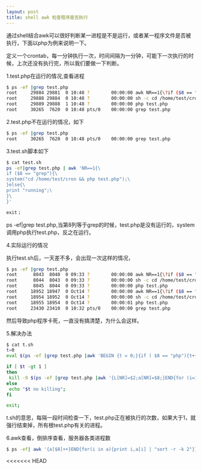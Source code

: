 ```yaml
---
layout: post
title: shell awk 检查程序是否执行
---
```

通过shell结合awk可以很好判断某一进程是不是运行，或者某一程序文件是否被执行，下面以php为例来说明一下。  

定义一个crontab，每一分钟执行一次，时间间隔为一分钟，可能下一次执行的时候，上次还没有执行完，所以我们要做一下判断。  

1.test.php在运行的情况,查看进程  
```bash
$ ps -ef |grep test.php  
root     29884 29881  0 10:48 ?        00:00:00 awk NR==1{\?if ($8 == "grep"){\?system("cd /home/test/cron && php test.php");\?}else{\?print "running";\?}\?}  
root     29888 29884  0 10:48 ?        00:00:00 sh -c cd /home/test/cron && php test.php  
root     29889 29888  1 10:48 ?        00:00:00 php test.php  
root     30265  7620  0 10:48 pts/0    00:00:00 grep test.php  
```  
2.test.php不在运行的情况，如下  
```bash
$ ps -ef |grep test.php  
root     30265  7620  0 10:48 pts/0    00:00:00 grep test.php  
```  
3.test.sh脚本如下  
```bash
$ cat test.sh  
ps -ef|grep test.php | awk 'NR==1{\
if ($8 == "grep"){\
system("cd /home/test/cron && php test.php");\
}else{\
print "running";\
}\
}'

exit；  
```  

ps -ef|grep test.php,当第8列等于grep的时候，test.php是没有运行的，system调用php执行test.php，反之在运行。  

4.实际运行的情况  

执行test.sh后，一天差不多，会出现一次这样的情况，  
```bash
$ ps -ef |grep test.php  
root      8043  8040  0 09:33 ?        00:00:00 awk NR==1{\?if ($8 == "grep"){\?system("cd /home/test/cron && php test.php");\?}else{\?print "running";\?}\?}  
root      8044  8043  0 09:33 ?        00:00:00 sh -c cd /home/test/cron && php test.php  
root      8045  8044  0 09:33 ?        00:00:00 php test.php  
root     18952 18947  0 Oct14 ?        00:00:00 awk NR==1{\?if ($8 == "grep"){\?system("cd /home/test/cron && php test.php");\?}else{\?print "running";\?}\?}  
root     18954 18952  0 Oct14 ?        00:00:00 sh -c cd /home/test/cron && php test.php  
root     18955 18954  0 Oct14 ?        00:00:01 php test.php  
root     23430 23410  0 10:32 pts/0    00:00:00 grep test.php  
```  
然后导致php程序卡死，一直没有搞清楚，为什么会这样。  

5.解决办法  
```bash
$ cat t.sh  
t=0  
eval $(ps -ef |grep test.php |awk 'BEGIN {t = 0;}{if ( $8 == "php"){t++;}}END{print "t="t;}');  

if [ $t -gt 1 ]  
then  
 kill -9 $(ps -ef |grep test.php |awk '{L[NR]=$2;a[NR]=$8;}END{for (i=1;i<=NR;i++){if(a[i] != "grep"){print L[i];}}}');  
else  
 echo "$t no killing";  
fi  

exit;  
```  
t.sh的意思，每隔一段时间检查一下，test.php正在被执行的次数，如果大于1，就强行结束掉，所有根test.php有关的进程。  

6.awk查看，倒排序查看，服务器各类进程数  
```bash
$ ps -ef| awk '{a[$8]++}END{for(i in a){print i,a[i] | "sort -r -k 2"}}'  
```  
<<<<<<< HEAD
